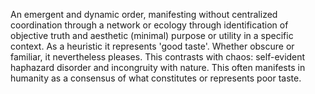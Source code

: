 An emergent and dynamic order, manifesting without centralized coordination through a network or ecology through identification of objective truth and aesthetic (minimal) purpose or utility in a specific context. As a heuristic it represents 'good taste'. Whether obscure or familiar, it nevertheless pleases. This contrasts with chaos: self-evident haphazard disorder and incongruity with nature. This often manifests in humanity as a consensus of what constitutes or represents poor taste.